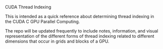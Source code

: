 CUDA Thread Indexing

This is intended as a quick reference about determining thread indexing in the CUDA C GPU Parallel Computing.

The repo will be updated frequently to include notes, information, and visual representation of the different forms of thread indexing related to different dimensions that occur in grids and blocks of a GPU. 



